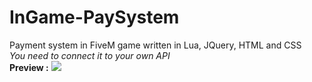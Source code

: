 # InGame-PaySystem
Payment system in FiveM game written in Lua, JQuery, HTML and CSS
<br>
*You need to connect it to your own API*
<br>
**Preview :**
<img src="https://cdn.discordapp.com/attachments/1047550758561779762/1078117094404669450/Screenshot_2023-02-23_015215.png"></img>

